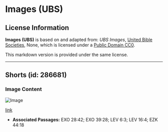 # Images (UBS)

## License Information

**Images (UBS)** is based on and adapted from: _UBS Images_, [United Bible Societies](https://unitedbiblesocieties.org/), None, which is licensed under a [Public Domain CC0](https://creativecommons.org/public-domain/cc0/).

This markdown version is provided under the same license.



--------------------------------

## Shorts (id: 286681)

### Image Content

![Image](https://cdn.aquifer.bible/aquifer-content/resources/Media/WEB-0458_shorts.jpg)

[link](https://cdn.aquifer.bible/aquifer-content/resources/Media/WEB-0458_shorts.jpg)

* **Associated Passages:** EXO 28:42; EXO 39:28; LEV 6:3; LEV 16:4; EZK 44:18

